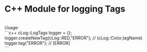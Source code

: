 <h1>C++ Module for logging Tags</h1> <br>
Usage: <br>
```c++
cLog::LogTags logger = {}; <br>
logger.createNewTag(cLog::RED,"ERROR"); // (cLog::Color,tagName) <br>
logger.tag("ERROR"); // [ERROR] <br>
```

